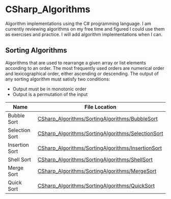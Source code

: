 # CSharp_Algorithms

Algorithm implementations using the C# programming language. I am currently reviewing algorithms on my free time and figured I could
use them as exercises and practice. I will add algorithm implementations when I can. 


## Sorting Algorithms
Algorithms that are used to rearrange a given array or list elements according to an order. The most frequently used orders are numerical order and lexicographical order, either ascending or descending. The output of any sorting algorithm must satisfy two conditions:
- Output must be in monotonic order
- Output is a permutation of the input


| Name | File Location |
| ---- | ------------- |
| Bubble Sort | [CSharp_Algorithms/SortingAlgorithms/BubbleSort](https://github.com/AbstractAvival/CSharp_Algorithms/blob/master/CSharp_Algorithms/SortingAlgorithms/BubbleSort.cs) |
| Selection Sort | [CSharp_Algorithms/SortingAlgorithms/SelectionSort](https://github.com/AbstractAvival/CSharp_Algorithms/blob/master/CSharp_Algorithms/SortingAlgorithms/SelectionSort.cs) |
| Insertion Sort | [CSharp_Algorithms/SortingAlgorithms/InsertionSort](https://github.com/AbstractAvival/CSharp_Algorithms/blob/master/CSharp_Algorithms/SortingAlgorithms/InsertionSort.cs) |
| Shell Sort | [CSharp_Algorithms/SortingAlgorithms/ShellSort](https://github.com/AbstractAvival/CSharp_Algorithms/blob/master/CSharp_Algorithms/SortingAlgorithms/ShellSort.cs) |
| Merge Sort | [CSharp_Algorithms/SortingAlgorithms/MergeSort](https://github.com/AbstractAvival/CSharp_Algorithms/blob/master/CSharp_Algorithms/SortingAlgorithms/MergeSort.cs) |
| Quick Sort | [CSharp_Algorithms/SortingAlgorithms/QuickSort](https://github.com/AbstractAvival/CSharp_Algorithms/blob/master/CSharp_Algorithms/SortingAlgorithms/QuickSort.cs) |

